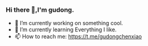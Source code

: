 ### Hi there 👋,I'm gudong.

- 🔭 I’m currently working on something cool.
- 🌱 I’m currently learning Everything I like.
- 📫 How to reach me: https://t.me/gudongchenxiao
<!-- -  ### Github 活跃度 -->

<!-- [Minori-ty's github stats](https://github-readme-stats.vercel.app/api?username=gudong1012&show_icons=true&theme=vue) -->

<!-- ![](https://github-readme-stats.vercel.app/api/top-langs/?username=gudong1012&layout=compact&langs_count=6) -->


